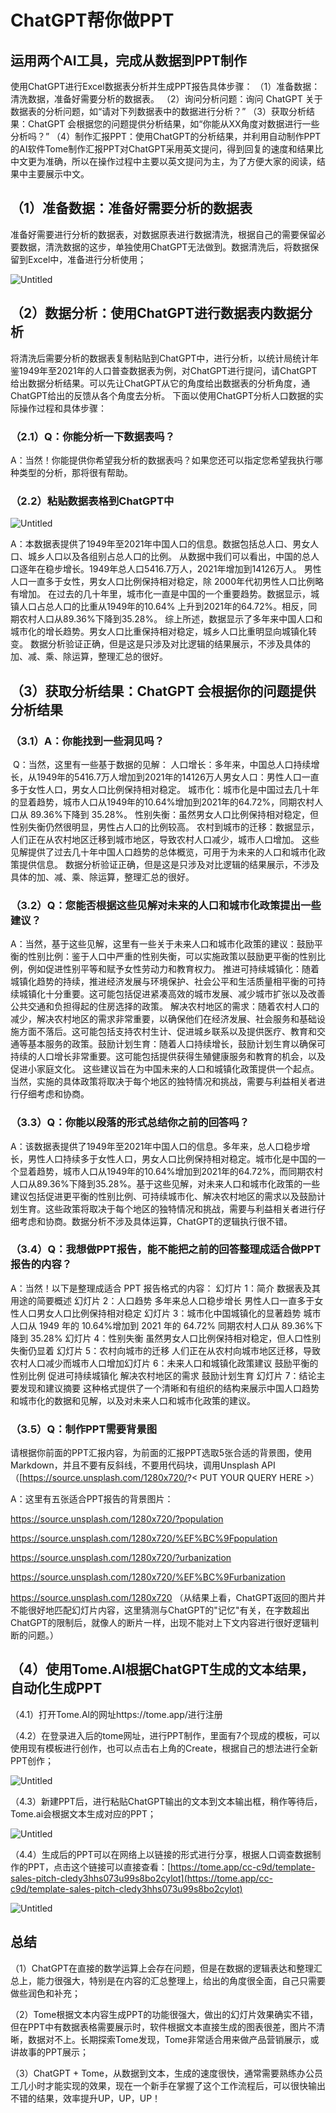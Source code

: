 # ChatGPT帮你做PPT

## 运用两个AI工具，完成从数据到PPT制作

使用ChatGPT进行Excel数据表分析并生成PPT报告具体步骤：
（1）准备数据：清洗数据，准备好需要分析的数据表。
（2）询问分析问题：询问 ChatGPT 关于数据表的分析问题，如“请对下列数据表中的数据进行分析？”
（3）获取分析结果：ChatGPT 会根据您的问题提供分析结果，如“你能从XX角度对数据进行一些分析吗？”
（4）制作汇报PPT：使用ChatGPT的分析结果，并利用自动制作PPT的AI软件Tome制作汇报PPT对ChatGPT采用英文提问，得到回复的速度和结果比中文更为准确，所以在操作过程中主要以英文提问为主，为了方便大家的阅读，结果中主要展示中文。

## （1）准备数据：准备好需要分析的数据表

准备好需要进行分析的数据表，对数据原表进行数据清洗，根据自己的需要保留必要数据，清洗数据的这步，单独使用ChatGPT无法做到。数据清洗后，将数据保留到Excel中，准备进行分析使用；

![Untitled](./chatgpt03_img03/Untitled.png)

## （2）数据分析：使用ChatGPT进行数据表内数据分析

将清洗后需要分析的数据表复制粘贴到ChatGPT中，进行分析，以统计局统计年鉴1949年至2021年的人口普查数据表为例，对ChatGPT进行提问，请ChatGPT给出数据分析结果。可以先让ChatGPT从它的角度给出数据表的分析角度，通ChatGPT给出的反馈从各个角度去分析。
下面以使用ChatGPT分析人口数据的实际操作过程和具体步骤：

### （2.1）Q：你能分析一下数据表吗？

A：当然！你能提供你希望我分析的数据表吗？如果您还可以指定您希望我执行哪种类型的分析，那将很有帮助。

### （2.2）粘贴数据表格到ChatGPT中

![Untitled](./chatgpt03_img03/Untitled%201.png)

A：本数据表提供了1949年至2021年中国人口的信息。数据包括总人口、男女人口、城乡人口以及各组别占总人口的比例。
从数据中我们可以看出，中国的总人口逐年在稳步增长。1949年总人口5416.7万人，2021年增加到14126万人。
男性人口一直多于女性，男女人口比例保持相对稳定，除 2000年代初男性人口比例略有增加。
在过去的几十年里，城市化一直是中国的一个重要趋势。数据显示，城镇人口占总人口的比重从1949年的10.64%
上升到2021年的64.72%。相反，同期农村人口从89.36%下降到35.28%。
综上所述，数据显示了多年来中国人口和城市化的增长趋势。男女人口比重保持相对稳定，城乡人口比重明显向城镇化转变。
数据分析验证正确，但是这是只涉及对比逻辑的结果展示，不涉及具体的加、减、乘、除运算，整理汇总的很好。

## （3）获取分析结果：ChatGPT 会根据你的问题提供分析结果

### （3.1）A：你能找到一些洞见吗？

​     Q：当然，这里有一些基于数据的见解：
人口增长：多年来，中国总人口持续增长，从1949年的5416.7万人增加到2021年的14126万人男女人口：男性人口一直多于女性人口，男女人口比例保持相对稳定。
  城市化：城市化是中国过去几十年的显着趋势，城市人口从1949年的10.64%增加到2021年的64.72%，同期农村人口从 89.36%下降到 35.28%。
性别失衡：虽然男女人口比例保持相对稳定，但性别失衡仍然很明显，男性占人口的比例较高。
农村到城市的迁移：数据显示，人们正在从农村地区迁移到城市地区，导致农村人口减少，城市人口增加。
这些见解提供了过去几十年中国人口趋势的总体概览，可用于为未来的人口和城市化政策提供信息。
数据分析验证正确，但是这是只涉及对比逻辑的结果展示，不涉及具体的加、减、乘、除运算，整理汇总的很好。

### （3.2）Q：您能否根据这些见解对未来的人口和城市化政策提出一些建议？

A：当然，基于这些见解，这里有一些关于未来人口和城市化政策的建议：鼓励平衡的性别比例：鉴于人口中严重的性别失衡，可以实施政策以鼓励更平衡的性别比例，例如促进性别平等和赋予女性劳动力和教育权力。
推进可持续城镇化：随着城镇化趋势的持续，推进经济发展与环境保护、社会公平和生活质量相平衡的可持续城镇化十分重要。这可能包括促进紧凑高效的城市发展、减少城市扩张以及改善公共交通和负担得起的住房选择的政策。
解决农村地区的需求：随着农村人口的减少，解决农村地区的需求非常重要，以确保他们在经济发展、社会服务和基础设施方面不落后。这可能包括支持农村生计、促进城乡联系以及提供医疗、教育和交通等基本服务的政策。鼓励计划生育：随着人口持续增长，鼓励计划生育以确保可持续的人口增长非常重要。这可能包括提供获得生殖健康服务和教育的机会，以及促进小家庭文化。
这些建议旨在为中国未来的人口和城镇化政策提供一个起点。当然，实施的具体政策将取决于每个地区的独特情况和挑战，需要与利益相关者进行仔细考虑和协商。

### （3.3）Q：你能以段落的形式总结你之前的回答吗？

A：该数据表提供了1949年至2021年中国人口的信息。多年来，总人口稳步增长，男性人口持续多于女性人口，男女人口比例保持相对稳定。城市化是中国的一个显着趋势，城市人口从1949年的10.64%增加到2021年的64.72%，而同期农村人口从89.36%下降到35.28%。基于这些见解，对未来人口和城市化政策的一些建议包括促进更平衡的性别比例、可持续城市化、解决农村地区的需求以及鼓励计划生育。这些政策将取决于每个地区的独特情况和挑战，需要与利益相关者进行仔细考虑和协商。数据分析不涉及具体运算，ChatGPT的逻辑执行很不错。

### （3.4）Q：我想做PPT报告，能不能把之前的回答整理成适合做PPT报告的内容？

A：当然！以下是整理成适合 PPT 报告格式的内容：
幻灯片 1：简介
数据表及其用途的简要概述
幻灯片 2：人口趋势
多年来总人口稳步增长
男性人口一直多于女性人口男女人口比例保持相对稳定
幻灯片 3：城市化中国城镇化的显著趋势
城市人口从 1949 年的 10.64%增加到 2021 年的 64.72%
同期农村人口从 89.36%下降到 35.28%
幻灯片 4：性别失衡
虽然男女人口比例保持相对稳定，但人口性别失衡仍显着
幻灯片 5：农村向城市的迁移
人们正在从农村向城市地区迁移，导致农村人口减少而城市人口增加幻灯片 6：未来人口和城镇化政策建议
鼓励平衡的性别比例
促进可持续城镇化
解决农村地区的需求
鼓励计划生育
幻灯片 7：结论主要发现和建议摘要
这种格式提供了一个清晰和有组织的结构来展示中国人口趋势和城市化的数据和见解，以及对未来人口和城市化政策的建议。

### （3.5）Q：制作PPT需要背景图

请根据你前面的PPT汇报内容，为前面的汇报PPT选取5张合适的背景图，使用Markdown，并且不要有反斜线，不要用代码块，调用Unsplash API（[https://source.unsplash.com/1280x720/?< PUT YOUR QUERY HERE >）

A：这里有五张适合PPT报告的背景图片：

https://source.unsplash.com/1280x720/?population

https://source.unsplash.com/1280x720/%EF%BC%9Fpopulation

https://source.unsplash.com/1280x720/?urbanization

https://source.unsplash.com/1280x720/%EF%BC%9Furbanization

 https://source.unsplash.com/1280x720
（从结果上看，ChatGPT返回的图片并不能很好地匹配幻灯片内容，这里猜测与ChatGPT的"记忆"有关，在字数超出ChatGPT的限制后，就像人的断片一样，出现不能对上下文内容进行很好逻辑判断的问题。）

## （4）使用Tome.AI根据ChatGPT生成的文本结果，自动化生成PPT

（4.1）打开Tome.Al的网址https://tome.app/进行注册

（4.2）在登录进入后的tome网址，进行PPT制作，里面有7个现成的模板，可以使用现有模板进行创作，也可以点击右上角的Create，根据自己的想法进行全新PPT创作；

![Untitled](./chatgpt03_img03/Untitled%202.png)

（4.3）新建PPT后，进行粘贴ChatGPT输出的文本到文本输出框，稍作等待后，Tome.ai会根据文本生成对应的PPT；

![Untitled](./chatgpt03_img03/Untitled%203.png)

（4.4）生成后的PPT可以在网络上以链接的形式进行分享，根据人口调查数据制作的PPT，点击这个链接可以直接查看：[https://tome.app/cc-c9d/template-sales-pitch-cledy3hhs073u99s8bo2cylot](https://tome.app/cc-c9d/template-sales-pitch-cledy3hhs073u99s8bo2cylot)

![Untitled](./chatgpt03_img03/Untitled%204.png)

## 总结

（1）ChatGPT在直接的数学运算上会存在问题，但是在数据的逻辑表达和整理汇总上，能力很强大，特别是在内容的汇总整理上，给出的角度很全面，自己只需要做些润色和补充；

（2）Tome根据文本内容生成PPT的功能很强大，做出的幻灯片效果确实不错，但在PPT中有数据表格需要展示时，软件根据文本直接生成的图表很差，图片不清晰，数据对不上。长期探索Tome发现，Tome非常适合用来做产品营销展示，或讲故事的PPT展示；

（3）ChatGPT + Tome，从数据到文本，生成的速度很快，通常需要熟练办公员工几小时才能实现的效果，现在一个新手在掌握了这个工作流程后，可以很快输出不错的结果，效率提升UP，UP，UP！